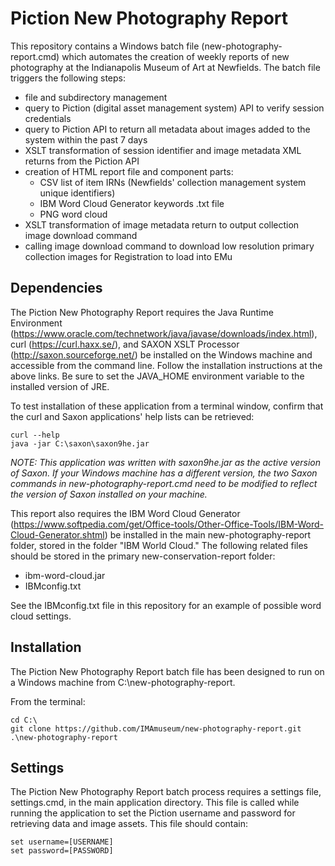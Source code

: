 # Piction New Photography Report

This repository contains a Windows batch file (new-photography-report.cmd) which automates the creation of weekly reports of new photography at the Indianapolis Museum of Art at Newfields. The batch file triggers the following steps:

* file and subdirectory management
* query to Piction (digital asset management system) API to verify session credentials
* query to Piction API to return all metadata about images added to the system within the past 7 days
* XSLT transformation of session identifier and image metadata XML returns from the Piction API
* creation of HTML report file and component parts:
	* CSV list of item IRNs (Newfields' collection management system unique identifiers)
	* IBM Word Cloud Generator keywords .txt file
	* PNG word cloud
* XSLT transformation of image metadata return to output collection image download command
* calling image download command to download low resolution primary collection images for Registration to load into EMu

## Dependencies

The Piction New Photography Report requires the Java Runtime Environment (https://www.oracle.com/technetwork/java/javase/downloads/index.html), curl (https://curl.haxx.se/), and SAXON XSLT Processor (http://saxon.sourceforge.net/) be installed on the Windows machine and accessible from the command line. Follow the installation instructions at the above links. Be sure to set the JAVA_HOME environment variable to the installed version of JRE.

To test installation of these application from a terminal window, confirm that the curl and Saxon applications' help lists can be retrieved:

	curl --help
	java -jar C:\saxon\saxon9he.jar

*NOTE: This application was written with saxon9he.jar as the active version of Saxon. If your Windows machine has a different version, the two Saxon commands in new-photography-report.cmd need to be modified to reflect the version of Saxon installed on your machine.*

This report also requires the IBM Word Cloud Generator (https://www.softpedia.com/get/Office-tools/Other-Office-Tools/IBM-Word-Cloud-Generator.shtml) be installed in the main new-photography-report folder, stored in the folder "IBM World Cloud." The following related files should be stored in the primary new-conservation-report folder:

* ibm-word-cloud.jar
* IBMconfig.txt

See the IBMconfig.txt file in this repository for an example of possible word cloud settings.

## Installation

The Piction New Photography Report batch file has been designed to run on a Windows machine from C:\new-photography-report.

From the terminal:

	cd C:\
	git clone https://github.com/IMAmuseum/new-photography-report.git .\new-photography-report

## Settings

The Piction New Photography Report batch process requires a settings file, settings.cmd, in the main application directory. This file is called while running the application to set the Piction username and password for retrieving data and image assets. This file should contain:

	set username=[USERNAME]
	set password=[PASSWORD]

